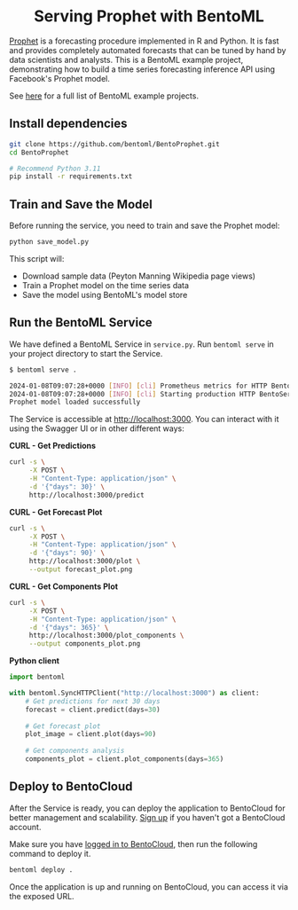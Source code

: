<div align="center">
    <h1 align="center">Serving Prophet with BentoML</h1>
</div>

[Prophet](https://facebook.github.io/prophet/) is a forecasting procedure implemented in R and Python. It is fast and provides completely automated forecasts that can be tuned by hand by data scientists and analysts. This is a BentoML example project, demonstrating how to build a time series forecasting inference API using Facebook's Prophet model.

See [here](https://docs.bentoml.com/en/latest/examples/overview.html) for a full list of BentoML example projects.

## Install dependencies

```bash
git clone https://github.com/bentoml/BentoProphet.git
cd BentoProphet

# Recommend Python 3.11
pip install -r requirements.txt
```

## Train and Save the Model

Before running the service, you need to train and save the Prophet model:

```bash
python save_model.py
```

This script will:
- Download sample data (Peyton Manning Wikipedia page views)
- Train a Prophet model on the time series data
- Save the model using BentoML's model store

## Run the BentoML Service

We have defined a BentoML Service in `service.py`. Run `bentoml serve` in your project directory to start the Service.

```bash
$ bentoml serve .

2024-01-08T09:07:28+0000 [INFO] [cli] Prometheus metrics for HTTP BentoServer from "service:ProphetService" can be accessed at http://localhost:3000/metrics.
2024-01-08T09:07:28+0000 [INFO] [cli] Starting production HTTP BentoServer from "service:ProphetService" listening on http://localhost:3000 (Press CTRL+C to quit)
Prophet model loaded successfully
```

The Service is accessible at [http://localhost:3000](http://localhost:3000/). You can interact with it using the Swagger UI or in other different ways:

**CURL - Get Predictions**

```bash
curl -s \
     -X POST \
     -H "Content-Type: application/json" \
     -d '{"days": 30}' \
     http://localhost:3000/predict
```

**CURL - Get Forecast Plot**

```bash
curl -s \
     -X POST \
     -H "Content-Type: application/json" \
     -d '{"days": 90}' \
     http://localhost:3000/plot \
     --output forecast_plot.png
```

**CURL - Get Components Plot**

```bash
curl -s \
     -X POST \
     -H "Content-Type: application/json" \
     -d '{"days": 365}' \
     http://localhost:3000/plot_components \
     --output components_plot.png
```

**Python client**

```python
import bentoml

with bentoml.SyncHTTPClient("http://localhost:3000") as client:
    # Get predictions for next 30 days
    forecast = client.predict(days=30)
    
    # Get forecast plot
    plot_image = client.plot(days=90)
    
    # Get components analysis
    components_plot = client.plot_components(days=365)
```

## Deploy to BentoCloud

After the Service is ready, you can deploy the application to BentoCloud for better management and scalability. [Sign up](https://www.bentoml.com/) if you haven't got a BentoCloud account.

Make sure you have [logged in to BentoCloud](https://docs.bentoml.com/en/latest/bentocloud/how-tos/manage-access-token.html), then run the following command to deploy it.

```bash
bentoml deploy .
```

Once the application is up and running on BentoCloud, you can access it via the exposed URL.
